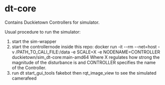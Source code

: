 # dt-core

Contains Duckietown Controllers for simulator.

Usual procedure to run the simulator:
1) start the sim-wrapper 
2) start the controllernode inside this repo:
	docker run -it --rm --net=host -v /PATH_TO_CALI_FILE:/data -e SCALE=X -e NODENAME=CONTROLLER 
	duckietown/sim_dt-core:main-amd64
   Where X regulates how strong the magnitude of the disturbance is and CONTROLLER specifies the name of the Controller.
3) run dt start_gui_tools fakebot then rqt_image_view to see the simulated camerafeed

